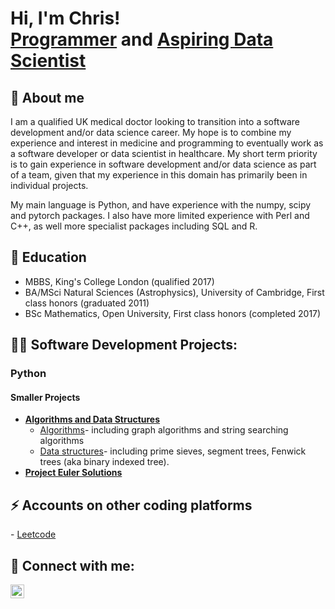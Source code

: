 <h1>Hi, I'm Chris! <br/><a href="https://github.com/chris-henry-holland">Programmer</a> and <a href="https://www.linkedin.com/in/chris-holland-0377a819/">Aspiring Data Scientist</a>
<h2>🔭 About me </h2>
I am a qualified UK medical doctor looking to transition into a software development and/or data science career. My hope is to combine my experience and interest in medicine and programming to eventually work as a software developer or data scientist in healthcare. My short term priority is to gain experience in software development and/or data science as part of a team, given that my experience in this domain has primarily been in individual projects.

My main language is Python, and have experience with the numpy, scipy and pytorch packages. I also have more limited experience with Perl and C++, as well more specialist packages including SQL and R.

<h2>🌱 Education</h2>

- MBBS, King's College London (qualified 2017)
- BA/MSci Natural Sciences (Astrophysics), University of Cambridge, First class honors (graduated 2011)
- BSc Mathematics, Open University, First class honors (completed 2017)
<h2>👨‍💻 Software Development Projects:</h2>
<h3> Python </h3>
<h4>Smaller Projects</h4>

- <b>[Algorithms and Data Structures](https://github.com/chris-henry-holland/Portfolio/tree/main/Python_projects/Algorithms_and_Datastructures)</b>   
  - [Algorithms](https://github.com/chris-henry-holland/Portfolio/tree/main/Python_projects/Algorithms_and_Datastructures/Algorithms)- including graph algorithms and string searching algorithms
  - [Data structures](https://github.com/chris-henry-holland/Portfolio/tree/main/Python_projects/Algorithms_and_Datastructures/Data_structures)- including prime sieves, segment trees, Fenwick trees (aka binary indexed tree).  
- <b>[Project Euler Solutions](https://github.com/chris-henry-holland/Portfolio/tree/main/Python_projects/Project_Euler)</b>  


<h2> ⚡ Accounts on other coding platforms </h2>
 - <a href="https://leetcode.com/sveng101/" target="_blank">Leetcode</a>

<h2> 🤳 Connect with me:</h2>

[<img align="left" alt="JoshMadakor | LinkedIn" width="22px" src="https://cdn.jsdelivr.net/npm/simple-icons@v3/icons/linkedin.svg" />][linkedin]

[linkedin]: https://www.linkedin.com/in/chris-holland-0377a819/

<!--
**chris-henry-holland/chris-henry-holland** is a ✨ _special_ ✨ repository because its `README.md` (this file) appears on your GitHub profile.

Here are some ideas to get you started:

- 🔭 I’m currently working on ...
- 🌱 I’m currently learning ...
- 👯 I’m looking to collaborate on ...
- 🤔 I’m looking for help with ...
- 💬 Ask me about ...
- 📫 How to reach me: ...
- 😄 Pronouns: ...
- ⚡ Fun fact: ...
-->
